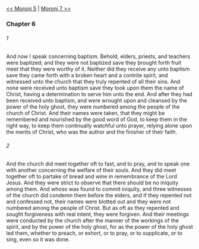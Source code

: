 [<< Moroni 5](Moroni%205)  |  [Moroni 7 >>](Moroni%207)

### Chapter 6
###### 1
And now I speak concerning baptism. Behold, elders, priests, and teachers were baptized; and they were not baptized save they brought forth fruit meet that they were worthy of it. Neither did they receive any unto baptism save they came forth with a broken heart and a contrite spirit, and witnessed unto the church that they truly repented of all their sins. And none were received unto baptism save they took upon them the name of Christ, having a determination to serve him unto the end. And after they had been received unto baptism, and were wrought upon and cleansed by the power of the holy ghost, they were numbered among the people of the church of Christ. And their names were taken, that they might be remembered and nourished by the good word of God, to keep them in the right way, to keep them continually watchful unto prayer, relying alone upon the merits of Christ, who was the author and the finisher of their faith.

###### 2
And the church did meet together oft to fast, and to pray, and to speak one with another concerning the welfare of their souls. And they did meet together oft to partake of bread and wine in remembrance of the Lord Jesus. And they were strict to observe that there should be no iniquity among them. And whoso was found to commit iniquity, and three witnesses of the church did condemn them before the elders, and if they repented not and confessed not, their names were blotted out and they were not numbered among the people of Christ. But as oft as they repented and sought forgiveness with real intent, they were forgiven. And their meetings were conducted by the church after the manner of the workings of the spirit, and by the power of the holy ghost, for as the power of the holy ghost led them, whether to preach, or exhort, or to pray, or to supplicate, or to sing, even so it was done.